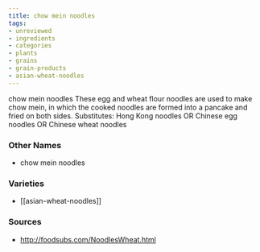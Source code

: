 ```yaml
---
title: chow mein noodles
tags:
- unreviewed
- ingredients
- categories
- plants
- grains
- grain-products
- asian-wheat-noodles
---
```

chow mein noodles These egg and wheat flour noodles are used to make chow mein, in which the cooked noodles are formed into a pancake and fried on both sides. Substitutes: Hong Kong noodles OR Chinese egg noodles OR Chinese wheat noodles

### Other Names

* chow mein noodles

### Varieties

* [[asian-wheat-noodles]]

### Sources
* http://foodsubs.com/NoodlesWheat.html

